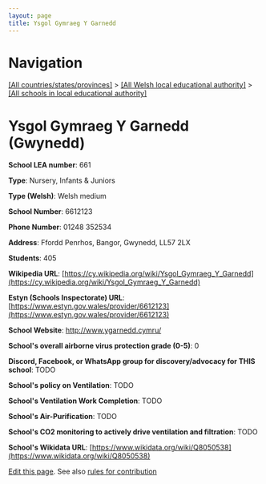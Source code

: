 ```yaml
---
layout: page
title: Ysgol Gymraeg Y Garnedd
---
```

# Navigation

[[All countries/states/provinces]](../../..) > [[All Welsh local educational authority]](../..) > [[All schools in local educational authority]](..)

# Ysgol Gymraeg Y Garnedd (Gwynedd)

**School LEA number**: 661

**Type**: Nursery, Infants & Juniors

**Type (Welsh)**: Welsh medium

**School Number**: 6612123

**Phone Number**: 01248 352534

**Address**: Ffordd Penrhos, Bangor, Gwynedd, LL57 2LX

**Students**: 405

**Wikipedia URL**: [https://cy.wikipedia.org/wiki/Ysgol_Gymraeg_Y_Garnedd](https://cy.wikipedia.org/wiki/Ysgol_Gymraeg_Y_Garnedd)

**Estyn (Schools Inspectorate) URL**: [https://www.estyn.gov.wales/provider/6612123](https://www.estyn.gov.wales/provider/6612123)

**School Website**: http://www.ygarnedd.cymru/

**School's overall airborne virus protection grade (0-5)**: 0

**Discord, Facebook, or WhatsApp group for discovery/advocacy for THIS school**: TODO

**School's policy on Ventilation**: TODO

**School's Ventilation Work Completion**: TODO

**School's Air-Purification**: TODO

**School's CO2 monitoring to actively drive ventilation and filtration**: TODO

**School's Wikidata URL**: [https://www.wikidata.org/wiki/Q8050538](https://www.wikidata.org/wiki/Q8050538)




[Edit this page](https://github.com/VentilationProject/Wales/edit/prif/./Gwynedd/Ysgol_Gymraeg_Y_Garnedd.md). See also [rules for contribution](../../../contribution-rules/)